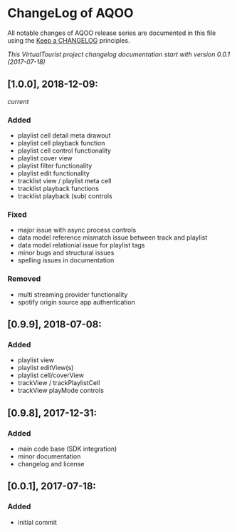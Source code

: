 # ChangeLog of AQOO

All notable changes of AQOO release series are documented in this file using the [Keep a CHANGELOG](http://keepachangelog.com/) principles.

_This VirtualTourist project changelog documentation start with version 0.0.1 (2017-07-18)_

## [1.0.0], 2018-12-09:
_current_

### Added

* playlist cell detail meta drawout
* playlist cell playback function
* playlist cell control functionality
* playlist cover view
* playlist filter functionality
* playlist edit functionality
* tracklist view / playlist meta cell
* tracklist playback functions
* tracklist playback (sub) controls

### Fixed

* major issue with async process controls
* data model reference mismatch issue between track and playlist
* data model relationial issue for playlist tags
* minor bugs and structural issues
* spelling issues in documentation

### Removed

* multi streaming provider functionality
* spotify origin source app authentication


## [0.9.9], 2018-07-08:

### Added

* playlist view
* playlist editView(s)
* playlist cell/coverView
* trackView / trackPlaylistCell
* trackView playMode controls

## [0.9.8], 2017-12-31:

### Added

* main code base (SDK integration)
* minor documentation
* changelog and license

## [0.0.1], 2017-07-18:

### Added

* initial commit
